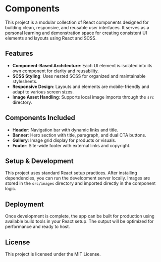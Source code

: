# Components

This project is a modular collection of React components designed for building clean, responsive, and reusable user interfaces. It serves as a personal learning and demonstration space for creating consistent UI elements and layouts using React and SCSS.

## Features

- **Component-Based Architecture**: Each UI element is isolated into its own component for clarity and reusability.
- **SCSS Styling**: Uses nested SCSS for organized and maintainable stylesheets.
- **Responsive Design**: Layouts and elements are mobile-friendly and adapt to various screen sizes.
- **Image Asset Handling**: Supports local image imports through the `src` directory.

## Components Included

- **Header**: Navigation bar with dynamic links and title.
- **Banner**: Hero section with title, paragraph, and dual CTA buttons.
- **Gallery**: Image grid display for products or visuals.
- **Footer**: Site-wide footer with external links and copyright.

## Setup & Development

This project uses standard React setup practices. After installing dependencies, you can run the development server locally. Images are stored in the `src/images` directory and imported directly in the component logic.

## Deployment

Once development is complete, the app can be built for production using available build tools in your React setup. The output will be optimized for performance and ready to host.

## License

This project is licensed under the MIT License.

